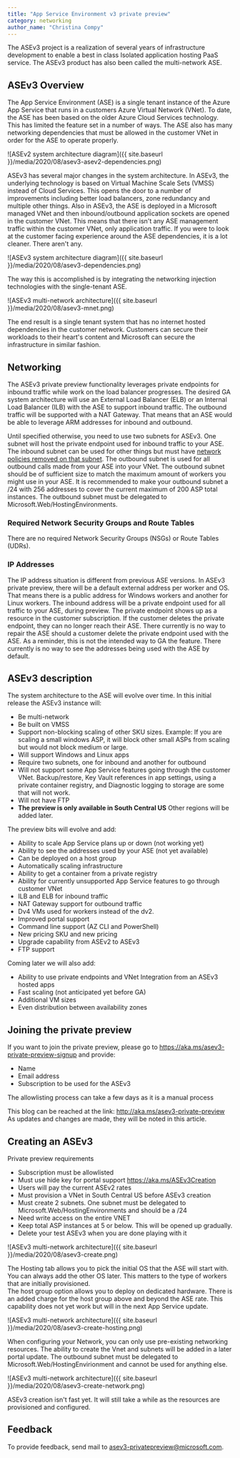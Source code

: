 ```yaml
---
title: "App Service Environment v3 private preview"
category: networking
author_name: "Christina Compy"
---
```


The ASEv3 project is a realization of several years of infrastructure development to enable a best in class Isolated application hosting PaaS service.  The ASEv3 product has also been called the multi-network ASE. 

## ASEv3 Overview

The App Service Environment (ASE) is a single tenant instance of the Azure App Service that runs in a customers Azure Virtual Network (VNet). To date, the ASE has been based on the older Azure Cloud Services technology. This has limited the feature set in a number of ways. The ASE also has many networking dependencies that must be allowed in the customer VNet in order for the ASE to operate properly. 

![ASEv2 system architecture diagram]({{ site.baseurl }}/media/2020/08/asev3-asev2-dependencies.png)


ASEv3 has several major changes in the system architecture. In ASEv3, the underlying technology is based on Virtual Machine Scale Sets (VMSS) instead of Cloud Services. This opens the door to a number of improvements including better load balancers, zone redundancy and multiple other things. Also in ASEv3, the ASE is deployed in a Microsoft managed VNet and then inbound/outbound application sockets are opened in the customer VNet.  This means that there isn't any ASE management traffic within the customer VNet, only application traffic.  If you were to look at the customer facing experience around the ASE dependencies, it is a lot cleaner.  There aren't any.

![ASEv3 system architecture diagram]({{ site.baseurl }}/media/2020/08/asev3-dependencies.png)


The way this is accomplished is by integrating the networking injection technologies with the single-tenant ASE.  

![ASEv3 multi-network architecture]({{ site.baseurl }}/media/2020/08/asev3-mnet.png)

The end result is a single tenant system that has no internet hosted dependencies in the customer network.  Customers can secure their workloads to their heart's content and Microsoft can secure the infrastructure in similar fashion.  

## Networking
The ASEv3 private preview functionality leverages private endpoints for inbound traffic while work on the load balancer progresses.  The desired GA system architecture will use an External Load Balancer (ELB) or an Internal Load Balancer (ILB) with the ASE to support inbound traffic.  The outbound traffic will be supported with a NAT Gateway.  That means that an ASE would be able to leverage ARM addresses for inbound and outbound.  

Until specified otherwise, you need to use two subnets for ASEv3.  One subnet will host the private endpoint used for inbound traffic to your ASE. The inbound subnet can be used for other things but must have [network policies removed on that subnet](https://docs.microsoft.com/azure/private-link/disable-private-endpoint-network-policy). 
The outbound subnet is used for all outbound calls made from your ASE into your VNet. The outbound subnet should be of sufficient size to match the maximum amount of workers you might use in your ASE.  It is recommended to make your outbound subnet a /24 with 256 addresses to cover the current maximum of 200 ASP total instances. The outbound subnet must be delegated to Microsoft.Web/HostingEnvironments. 

### Required Network Security Groups and Route Tables
There are no required Network Security Groups (NSGs) or Route Tables (UDRs).  

### IP Addresses 
The IP address situation is different from previous ASE versions. In ASEv3 private preview, there will be a default external address per worker and OS. That means there is a public address for Windows workers and another for Linux workers. The inbound address will be a private endpoint used for all traffic to your ASE, during preview. The private endpoint shows up as a resource in the customer subscription. If the customer deletes the private endpoint, they can no longer reach their ASE. There currently is no way to repair the ASE should a customer delete the private endpoint used with the ASE.  As a reminder, this is not the intended way to GA the feature.  There currently is no way to see the addresses being used with the ASE by default. 

## ASEv3 description
The system architecture to the ASE will evolve over time. In this initial release the ASEv3 instance will:

- Be multi-network
- Be built on VMSS
- Support non-blocking scaling of other SKU sizes. Example: If you are scaling a small windows ASP, it will block other small ASPs from scaling but would not block medium or large.
- Will support Windows and Linux apps
- Require two subnets, one for inbound and another for outbound
- Will not support some App Service features going through the customer VNet. Backup/restore, Key Vault references in app settings, using a private container registry, and Diagnostic logging to storage are some that will not work.  
- Will not have FTP
- **The preview is only available in South Central US**  Other regions will be added later.  

The preview bits will evolve and add:

- Ability to scale App Service plans up or down (not working yet)
- Ability to see the addresses used by your ASE (not yet available)
- Can be deployed on a host group 
- Automatically scaling infrastructure
- Ability to get a container from a private registry
- Ability for currently unsupported App Service features to go through customer VNet
- ILB and ELB for inbound traffic
- NAT Gateway support for outbound traffic
- Dv4 VMs used for workers instead of the dv2.  
- Improved portal support
- Command line support (AZ CLI and PowerShell)
- New pricing SKU and new pricing 
- Upgrade capability from ASEv2 to ASEv3
- FTP support

Coming later we will also add:

- Ability to use private endpoints and VNet Integration from an ASEv3 hosted apps
- Fast scaling (not anticipated yet before GA)
- Additional VM sizes
- Even distribution between availability zones

## Joining the private preview

If you want to join the private preview, please go to <https://aka.ms/asev3-private-preview-signup> and provide:

- Name 
- Email address
- Subscription to be used for the ASEv3

The allowlisting process can take a few days as it is a manual process

This blog can be reached at the link: <http://aka.ms/asev3-private-preview>
As updates and changes are made, they will be noted in this article.


## Creating an ASEv3 

Private preview requirements

- Subscription must be allowlisted
- Must use hide key for portal support <https://aka.ms/ASEv3Creation>
- Users will pay the current ASEv2 rates
- Must provision a VNet in South Central US before ASEv3 creation
- Must create 2 subnets.  One subnet must be delegated to Microsoft.Web/HostingEnvironments and should be a /24
- Need write access on the entire VNET
- Keep total ASP instances at 5 or below. This will be opened up gradually.
- Delete your test ASEv3 when you are done playing with it

![ASEv3 multi-network architecture]({{ site.baseurl }}/media/2020/08/asev3-create.png)

The Hosting tab allows you to pick the initial OS that the ASE will start with.  You can always add the other OS later. This matters to the type of workers that are initially provisioned.  
The host group option allows you to deploy on dedicated hardware. There is an added charge for the host group above and beyond the ASE rate.  This capability does not yet work but will in the next App Service update.

![ASEv3 multi-network architecture]({{ site.baseurl }}/media/2020/08/asev3-create-hosting.png)

When configuring your Network, you can only use pre-existing networking resources. The ability to create the Vnet and subnets will be added in a later portal update. 
The outbound subnet must be delegated to Microsoft.Web/HostingEnvirionment and cannot be used for anything else.

![ASEv3 multi-network architecture]({{ site.baseurl }}/media/2020/08/asev3-create-network.png)

ASEv3 creation isn't fast yet. It will still take a while as the resources are provisioned and configured.  

## Feedback

To provide feedback, send mail to <asev3-privatepreview@microsoft.com>.  
